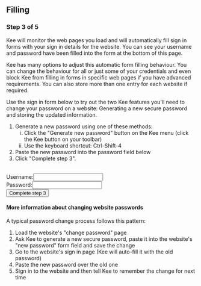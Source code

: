 
<h2>Filling</h2>

<h3>Step 3 of 5</h3>

<p>Kee will monitor the web pages you load and will automatically fill sign in forms with your sign in details for the website. You can see your username and password have been filled into the form at the bottom of this page.</p>

<div class="info"><p>Kee has many options to adjust this automatic form filling behaviour. You can change the behaviour for all or just some of your credentials and even block Kee from filling in forms in specific web pages if you have advanced requirements. You can also store more than one entry for each website if required.</p></div>

<p>Use the sign in form below to try out the two Kee features you'll need to change your password on a website: Generating a new secure password and storing the updated information.</p>

<div class="instruction"><ol>
	<li>Generate a new password using one of these methods:<ol style="list-style-type: lower-roman">
		<li>Click the "Generate new password" button on the Kee menu (click the Kee button on your toolbar)</li>
		<li>Use the keyboard shortcut: Ctrl-Shift-4</li></ol></li>
	<li>Paste the new password into the password field below</li>
	<li>Click "Complete step 3".</li>
    </ol>
</div>

<form action="/step4" method="get"><br/>
    <label for="username">Username:</label><input type="text" name="username" id="username"/><br/>
    <label for="password">Password:</label><input type="password" name="password" id="password"/><br/>
    <input type="submit" value="Complete step 3"/>
</form>

<h4>More information about changing website passwords</h4>

<p>A typical password change process follows this pattern:</p>
<ol>
	<li>Load the website's "change password" page</li>
	<li>Ask Kee to generate a new secure password, paste it into the website's "new password" form field and save the change</li>
	<li>Go to the website's sign in page (Kee will auto-fill it with the old password)</li>
	<li>Paste the new password over the old one</li>
	<li>Sign in to the website and then tell Kee to remember the change for next time</li>
</ol>
